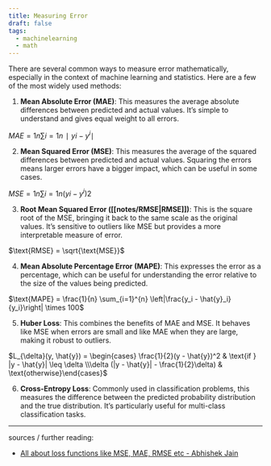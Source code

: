 ```yaml
---
title: Measuring Error
draft: false
tags:
  - machinelearning
  - math
---
```

There are several common ways to measure error mathematically, especially in the context of machine learning and statistics. Here are a few of the most widely used methods:

1. **Mean Absolute Error (MAE)**: This measures the average absolute differences between predicted and actual values. It’s simple to understand and gives equal weight to all errors.

$MAE=1n∑i=1n∣yi−y^i∣$

2. **Mean Squared Error (MSE)**: This measures the average of the squared differences between predicted and actual values. Squaring the errors means larger errors have a bigger impact, which can be useful in some cases.

$MSE=1n∑i=1n(yi−y^i)2$

3. **Root Mean Squared Error ([[notes/RMSE|RMSE]])**: This is the square root of the MSE, bringing it back to the same scale as the original values. It’s sensitive to outliers like MSE but provides a more interpretable measure of error.

$\text{RMSE} = \sqrt{\text{MSE}}$

4. **Mean Absolute Percentage Error (MAPE)**: This expresses the error as a percentage, which can be useful for understanding the error relative to the size of the values being predicted.

$\text{MAPE} = \frac{1}{n} \sum_{i=1}^{n} \left|\frac{y_i - \hat{y}_i}{y_i}\right| \times 100$

5. **Huber Loss**: This combines the benefits of MAE and MSE. It behaves like MSE when errors are small and like MAE when they are large, making it robust to outliers.

$L_{\delta}(y, \hat{y}) = \begin{cases} \frac{1}{2}(y - \hat{y})^2 & \text{if } |y - \hat{y}| \leq \delta \\\delta (|y - \hat{y}| - \frac{1}{2}\delta) & \text{otherwise}\end{cases}$

6. **Cross-Entropy Loss**: Commonly used in classification problems, this measures the difference between the predicted probability distribution and the true distribution. It’s particularly useful for multi-class classification tasks.

---

sources / further reading:
- [All about loss functions like MSE, MAE, RMSE etc - Abhishek Jain](https://medium.com/@abhishekjainindore24/all-about-loss-functions-like-mse-mae-rmse-etc-36596e3802f5)

